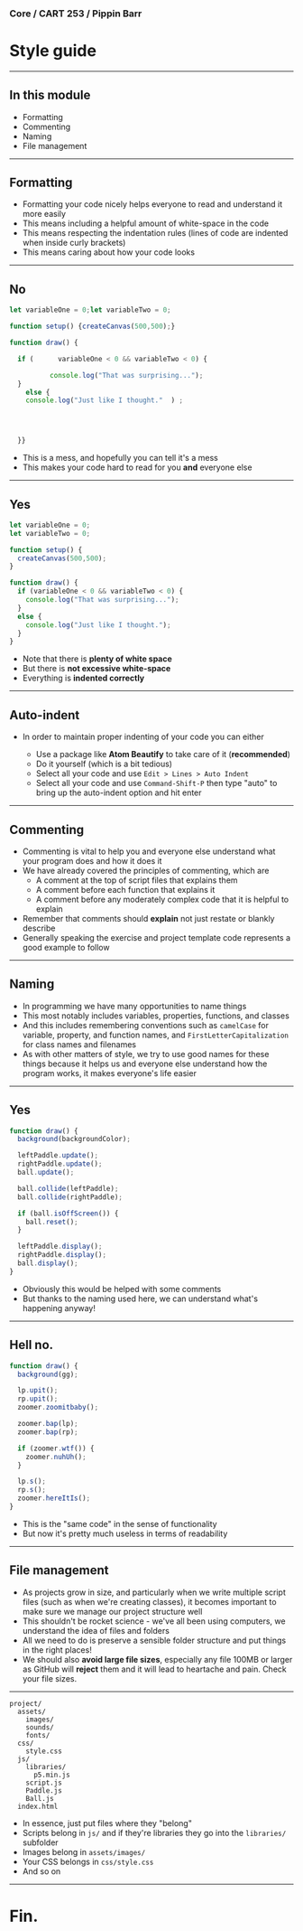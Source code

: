 ### Core / CART 253 / Pippin Barr

# Style guide

---

## In this module

- Formatting
- Commenting
- Naming
- File management

---

## Formatting

- Formatting your code nicely helps everyone to read and understand it more easily
- This means including a helpful amount of white-space in the code
- This means respecting the indentation rules (lines of code are indented when inside curly brackets)
- This means caring about how your code looks

---

## No

```javascript
let variableOne = 0;let variableTwo = 0;

function setup() {createCanvas(500,500);}

function draw() {

  if (      variableOne < 0 && variableTwo < 0) {

          console.log("That was surprising...");
  }
    else {
    console.log("Just like I thought."  ) ;




  }}
```

- This is a mess, and hopefully you can tell it's a mess
- This makes your code hard to read for you __and__ everyone else

---

## Yes

```javascript
let variableOne = 0;
let variableTwo = 0;

function setup() {
  createCanvas(500,500);
}

function draw() {
  if (variableOne < 0 && variableTwo < 0) {
    console.log("That was surprising...");
  }
  else {
    console.log("Just like I thought.");
  }
}
```

- Note that there is __plenty of white space__
- But there is __not excessive white-space__
- Everything is __indented correctly__

---

## Auto-indent

- In order to maintain proper indenting of your code you can either

  - Use a package like __Atom Beautify__ to take care of it (__recommended__)
  - Do it yourself (which is a bit tedious)
  - Select all your code and use `Edit > Lines > Auto Indent`
  - Select all your code and use `Command-Shift-P` then type "auto" to bring up the auto-indent option and hit enter

---

## Commenting

- Commenting is vital to help you and everyone else understand what your program does and how it does it
- We have already covered the principles of commenting, which are
  - A comment at the top of script files that explains them
  - A comment before each function that explains it
  - A comment before any moderately complex code that it is helpful to explain
- Remember that comments should __explain__ not just restate or blankly describe
- Generally speaking the exercise and project template code represents a good example to follow

---

## Naming

- In programming we have many opportunities to name things
- This most notably includes variables, properties, functions, and classes
- And this includes remembering conventions such as `camelCase` for variable, property, and function names, and `FirstLetterCapitalization` for class names and filenames
- As with other matters of style, we try to use good names for these things because it helps us and everyone else understand how the program works, it makes everyone's life easier

---

## Yes

```javascript
function draw() {
  background(backgroundColor);

  leftPaddle.update();
  rightPaddle.update();
  ball.update();

  ball.collide(leftPaddle);
  ball.collide(rightPaddle);

  if (ball.isOffScreen()) {
    ball.reset();
  }

  leftPaddle.display();
  rightPaddle.display();
  ball.display();
}
```

- Obviously this would be helped with some comments
- But thanks to the naming used here, we can understand what's happening anyway!

---

## Hell no.

```javascript
function draw() {
  background(gg);

  lp.upit();
  rp.upit();
  zoomer.zoomitbaby();

  zoomer.bap(lp);
  zoomer.bap(rp);

  if (zoomer.wtf()) {
    zoomer.nuhUh();
  }

  lp.s();
  rp.s();
  zoomer.hereItIs();
}
```

- This is the "same code" in the sense of functionality
- But now it's pretty much useless in terms of readability

---

## File management

- As projects grow in size, and particularly when we write multiple script files (such as when we're creating classes), it becomes important to make sure we manage our project structure well
- This shouldn't be rocket science - we've all been using computers, we understand the idea of files and folders
- All we need to do is preserve a sensible folder structure and put things in the right places!
- We should also __avoid large file sizes__, especially any file 100MB or larger as GitHub will __reject__ them and it will lead to heartache and pain. Check your file sizes.  

---

```
project/
  assets/
    images/
    sounds/
    fonts/
  css/
    style.css
  js/
    libraries/
      p5.min.js
    script.js
    Paddle.js
    Ball.js
  index.html
```

- In essence, just put files where they "belong"
- Scripts belong in `js/` and if they're libraries they go into the `libraries/` subfolder
- Images belong in `assets/images/`
- Your CSS belongs in `css/style.css`
- And so on

---

# Fin.
